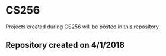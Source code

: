 # CS256
Projects created during CS256 will be posted in this repository.

## Repository created on 4/1/2018
